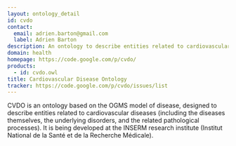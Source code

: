 ```yaml
---
layout: ontology_detail
id: cvdo
contact: 
  email: adrien.barton@gmail.com
  label: Adrien Barton
description: An ontology to describe entities related to cardiovascular diseases
domain: health
homepage: https://code.google.com/p/cvdo/
products: 
  - id: cvdo.owl
title: Cardiovascular Disease Ontology
tracker: https://code.google.com/p/cvdo/issues/list
---
```


CVDO is an ontology based on the OGMS model of disease, designed to describe entities related to cardiovascular diseases (including the diseases themselves, the underlying disorders, and the related pathological processes). It is being developed at the INSERM research institute (Institut National de la Santé et de la Recherche Médicale).
